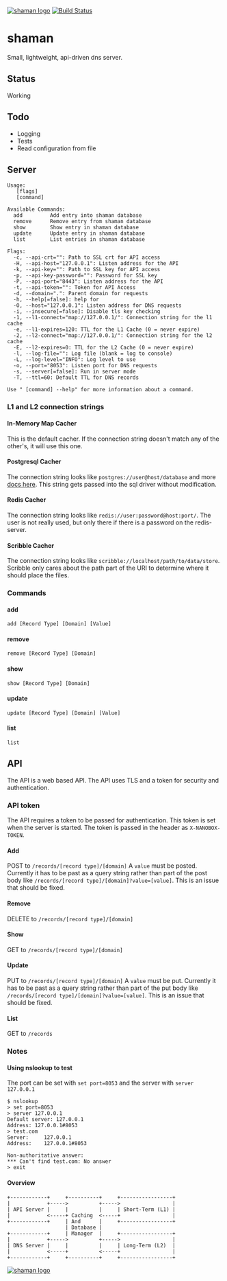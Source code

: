 [![shaman logo](http://nano-assets.gopagoda.io/readme-headers/shaman.png)](http://nanobox.io/open-source#shaman)
[![Build Status](https://travis-ci.org/nanopack/shaman.svg)](https://travis-ci.org/nanopack/shaman)

# shaman

Small, lightweight, api-driven dns server.

## Status

Working

## Todo
- Logging
- Tests
- Read configuration from file

## Server
```
Usage:
   [flags]
   [command]

Available Commands:
  add         Add entry into shaman database
  remove      Remove entry from shaman database
  show        Show entry in shaman database
  update      Update entry in shaman database
  list        List entries in shaman database

Flags:
  -c, --api-crt="": Path to SSL crt for API access
  -H, --api-host="127.0.0.1": Listen address for the API
  -k, --api-key="": Path to SSL key for API access
  -p, --api-key-password="": Password for SSL key
  -P, --api-port="8443": Listen address for the API
  -t, --api-token="": Token for API Access
  -d, --domain=".": Parent domain for requests
  -h, --help[=false]: help for 
  -O, --host="127.0.0.1": Listen address for DNS requests
  -i, --insecure[=false]: Disable tls key checking
  -1, --l1-connect="map://127.0.0.1/": Connection string for the l1 cache
  -e, --l1-expires=120: TTL for the L1 Cache (0 = never expire)
  -2, --l2-connect="map://127.0.0.1/": Connection string for the l2 cache
  -E, --l2-expires=0: TTL for the L2 Cache (0 = never expire)
  -l, --log-file="": Log file (blank = log to console)
  -L, --log-level="INFO": Log level to use
  -o, --port="8053": Listen port for DNS requests
  -s, --server[=false]: Run in server mode
  -T, --ttl=60: Default TTL for DNS records

Use " [command] --help" for more information about a command.
```
### L1 and L2 connection strings

#### In-Memory Map Cacher
This is the default cacher. If the connection string doesn't match any of the other's, it will use this one.

#### Postgresql Cacher
The connection string looks like `postgres://user@host/database` and more [docs here](https://godoc.org/github.com/lib/pq). This string gets passed into the sql driver without modification.

#### Redis Cacher
The connection string looks like `redis://user:password@host:port/`. The user is not really used, but only there if there is a password on the redis-server.

#### Scribble Cacher
The connection string looks like `scribble://localhost/path/to/data/store`. Scribble only cares about the path part of the URI to determine where it should place the files.

### Commands

#### add
`add [Record Type] [Domain] [Value]`

#### remove
`remove [Record Type] [Domain]`

#### show
`show [Record Type] [Domain]`

#### update
`update [Record Type] [Domain] [Value]`

#### list 
`list`

## API
The API is a web based API. The API uses TLS and a token for security and authentication.

### API token
The API requires a token to be passed for authentication. This token is set when the server is started. The token is passed in the header as `X-NANOBOX-TOKEN`.

#### Add
POST to `/records/[record type]/[domain]`
A `value` must be posted. Currently it has to be past as a query string rather than part of the post body like `/records/[record type]/[domain]?value=[value]`. This is an issue that should be fixed.

#### Remove
DELETE to `/records/[record type]/[domain]`

#### Show
GET to `/records/[record type]/[domain]`

#### Update
PUT to `/records/[record type]/[domain]`
A `value` must be put. Currently it has to be past as a query string rather than part of the put body like `/records/[record type]/[domain]?value=[value]`. This is an issue that should be fixed.

#### List
GET to `/records`

### Notes

#### Using nslookup to test
The port can be set with `set port=8053` and the server with `server 127.0.0.1`
```
$ nslookup
> set port=8053
> server 127.0.0.1
Default server: 127.0.0.1
Address: 127.0.0.1#8053
> test.com
Server:		127.0.0.1
Address:	127.0.0.1#8053

Non-authoritative answer:
*** Can't find test.com: No answer
> exit
```

#### Overview

```
+------------+     +----------+     +-----------------+
|            +----->          +----->                 |
| API Server |     |          |     | Short-Term (L1) |
|            <-----+ Caching  <-----+                 |
+------------+     | And      |     +-----------------+
                   | Database |
+------------+     | Manager  |     +-----------------+
|            +----->          +----->                 |
| DNS Server |     |          |     | Long-Term (L2)  |
|            <-----+          <-----+                 |
+------------+     +----------+     +-----------------+
```

[![shaman logo](http://nano-assets.gopagoda.io/open-src/nanobox-open-src.png)](http://nanobox.io/open-source)
